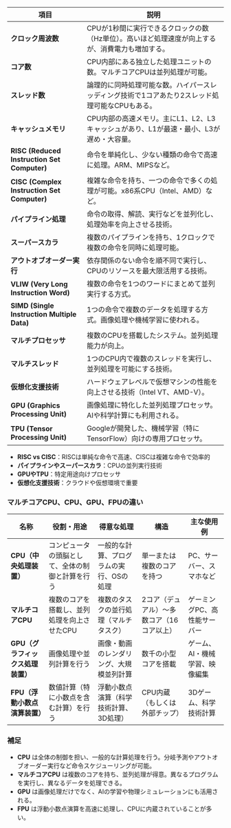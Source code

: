 

| 項目              | 説明 |
|------------------|------|
| **クロック周波数** | CPUが1秒間に実行できるクロックの数（Hz単位）。高いほど処理速度が向上するが、消費電力も増加する。 |
| **コア数**       | CPU内部にある独立した処理ユニットの数。マルチコアCPUは並列処理が可能。 |
| **スレッド数**   | 論理的に同時処理可能な数。ハイパースレッディング技術で1コアあたり2スレッド処理可能なCPUもある。 |
| **キャッシュメモリ** | CPU内部の高速メモリ。主にL1、L2、L3キャッシュがあり、L1が最速・最小、L3が遅め・大容量。 |
| **RISC (Reduced Instruction Set Computer)** | 命令を単純化し、少ない種類の命令で高速に処理。ARM、MIPSなど。 |
| **CISC (Complex Instruction Set Computer)** | 複雑な命令を持ち、一つの命令で多くの処理が可能。x86系CPU（Intel、AMD）など。 |
| **パイプライン処理** | 命令の取得、解読、実行などを並列化し、処理効率を向上させる技術。 |
| **スーパースカラ** | 複数のパイプラインを持ち、1クロックで複数の命令を同時に処理可能。 |
| **アウトオブオーダー実行** | 依存関係のない命令を順不同で実行し、CPUのリソースを最大限活用する技術。 |
| **VLIW (Very Long Instruction Word)** | 複数の命令を1つのワードにまとめて並列実行する方式。 |
| **SIMD (Single Instruction Multiple Data)** | 1つの命令で複数のデータを処理する方式。画像処理や機械学習に使われる。 |
| **マルチプロセッサ** | 複数のCPUを搭載したシステム。並列処理能力が向上。 |
| **マルチスレッド** | 1つのCPU内で複数のスレッドを実行し、並列処理を可能にする技術。 |
| **仮想化支援技術** | ハードウェアレベルで仮想マシンの性能を向上させる技術（Intel VT、AMD-V）。 |
| **GPU (Graphics Processing Unit)** | 画像処理に特化した並列処理プロセッサ。AIや科学計算にも利用される。 |
| **TPU (Tensor Processing Unit)** | Googleが開発した、機械学習（特にTensorFlow）向けの専用プロセッサ。 |


- **RISC vs CISC**：RISCは単純な命令で高速、CISCは複雑な命令で効率的  
- **パイプラインやスーパースカラ**：CPUの並列実行技術  
- **GPUやTPU**：特定用途向けプロセッサ  
- **仮想化支援技術**：クラウドや仮想環境で重要  



### **マルチコアCPU、CPU、GPU、FPUの違い**  

| **名称**          | **役割・用途**                           | **得意な処理**                     | **構造**                           | **主な使用例** |
|------------------|---------------------------------|---------------------------------|---------------------------------|----------------|
| **CPU（中央処理装置）** | コンピュータの頭脳として、全体の制御と計算を行う | 一般的な計算、プログラムの実行、OSの処理 | 単一または複数のコアを持つ | PC、サーバー、スマホなど |
| **マルチコアCPU** | 複数のコアを搭載し、並列処理を向上させたCPU | 複数のタスクの並行処理（マルチタスク） | 2コア（デュアル）～多数コア（16コア以上） | ゲーミングPC、高性能サーバー |
| **GPU（グラフィックス処理装置）** | 画像処理や並列計算を行う | 画像・動画のレンダリング、大規模並列計算 | 数千の小型コアを搭載 | ゲーム、AI・機械学習、映像編集 |
| **FPU（浮動小数点演算装置）** | 数値計算（特に小数点を含む計算）を行う | 浮動小数点演算（科学技術計算、3D処理） | CPU内蔵（もしくは外部チップ） | 3Dゲーム、科学技術計算 |

### **補足**
- **CPU** は全体の制御を担い、一般的な計算処理を行う。分岐予測やアウトオブオーダー実行など命令スケジューリングが可能。
- **マルチコアCPU** は複数のコアを持ち、並列処理が得意。異なるプログラムを実行し、異なるデータを処理できる。  
- **GPU** は画像処理だけでなく、AIの学習や物理シミュレーションにも活用される。  
- **FPU** は浮動小数点演算を高速に処理し、CPUに内蔵されていることが多い。

